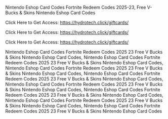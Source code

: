 Nintendo Eshop Card Codes Fortnite Redeem Codes 2025-23, Free V-Bucks & Skins Nintendo Eshop Card Codes

Click Here to Get Access: https://hydrotech.click/giftcards/

Click Here to Get Access: https://hydrotech.click/giftcards/

Click Here to Get Access: https://hydrotech.click/giftcards/

Nintendo Eshop Card Codes Fortnite Redeem Codes 2025 23 Free V Bucks & Skins Nintendo Eshop Card Codes, Nintendo Eshop Card Codes Fortnite Redeem Codes 2025 23 Free V Bucks & Skins Nintendo Eshop Card Codes, Nintendo Eshop Card Codes Fortnite Redeem Codes 2025 23 Free V Bucks & Skins Nintendo Eshop Card Codes, Nintendo Eshop Card Codes Fortnite Redeem Codes 2025 23 Free V Bucks & Skins Nintendo Eshop Card Codes, Nintendo Eshop Card Codes Fortnite Redeem Codes 2025 23 Free V Bucks & Skins Nintendo Eshop Card Codes, Nintendo Eshop Card Codes Fortnite Redeem Codes 2025 23 Free V Bucks & Skins Nintendo Eshop Card Codes, Nintendo Eshop Card Codes Fortnite Redeem Codes 2025 23 Free V Bucks & Skins Nintendo Eshop Card Codes, Nintendo Eshop Card Codes Fortnite Redeem Codes 2025 23 Free V Bucks & Skins Nintendo Eshop Card Codes
